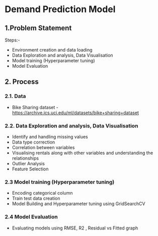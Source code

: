 # Demand Prediction Model #

## 1.Problem Statement ##
 Steps:-

* Environment creation and data loading
* Data Exploration and analysis, Data Visualisation 
* Model training (Hyperparameter tuning)
* Model Evaluation

## 2. Process

### 2.1. Data
- Bike Sharing dataset - https://archive.ics.uci.edu/ml/datasets/bike+sharing+dataset

### 2.2. Data Exploration and analysis, Data Visualisation 

* Identify and handling missing values
* Data type correction
* Correlation between variables
* Visualising rentals along with other variables and understanding the relationships
* Outlier Analysis
* Feature Selection

### 2.3 Model training (Hyperparameter tuning)
* Encoding categorical column
* Train test data creation
* Model Building and Hyperparameter tuning using GridSearchCV 

### 2.4 Model Evaluation 
* Evaluating models using RMSE, R2 , Residual vs Fitted graph







